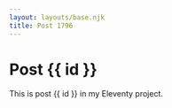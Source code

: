 ```yaml
---
layout: layouts/base.njk
title: Post 1796
---
```


# Post {{ id }}

This is post {{ id }} in my Eleventy project.
